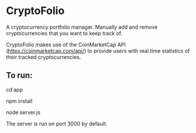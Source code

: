 # CryptoFolio
A cryptocurrency portfolio manager. Manually add and remove cryptocurrencies that you want to keep track of.

CryptoFolio makes use of the CoinMarketCap API (https://coinmarketcap.com/api/) to provide users with real time statistics of their tracked cryptocurrencies.

## To run:
cd app

npm install

node server.js

The server is run on port 3000 by default.
